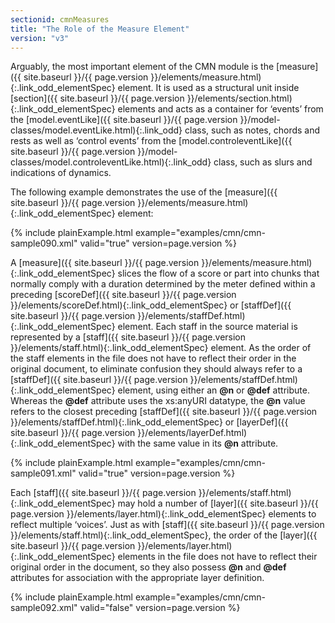```yaml
---
sectionid: cmnMeasures
title: "The Role of the Measure Element"
version: "v3"
---
```




Arguably, the most important element of the CMN module is the [measure]({{ site.baseurl }}/{{ page.version }}/elements/measure.html){:.link_odd_elementSpec}
element. It is used as a structural unit inside [section]({{ site.baseurl }}/{{ page.version }}/elements/section.html){:.link_odd_elementSpec} elements and
acts as a container for ‘events’ from the [model.eventLike]({{ site.baseurl }}/{{ page.version }}/model-classes/model.eventLike.html){:.link_odd} class, such as notes, chords and rests as well as
‘control events’ from the [model.controleventLike]({{ site.baseurl }}/{{ page.version }}/model-classes/model.controleventLike.html){:.link_odd} class, such as slurs and indications of dynamics.

The following example demonstrates the use of the [measure]({{ site.baseurl }}/{{ page.version }}/elements/measure.html){:.link_odd_elementSpec}
element:

{% include plainExample.html example="examples/cmn/cmn-sample090.xml" valid="true" version=page.version %}


A [measure]({{ site.baseurl }}/{{ page.version }}/elements/measure.html){:.link_odd_elementSpec} slices the flow of a score or part into chunks that
normally comply with a duration determined by the meter defined within a preceding
[scoreDef]({{ site.baseurl }}/{{ page.version }}/elements/scoreDef.html){:.link_odd_elementSpec} or [staffDef]({{ site.baseurl }}/{{ page.version }}/elements/staffDef.html){:.link_odd_elementSpec} element. Each staff in the
source material is represented by a [staff]({{ site.baseurl }}/{{ page.version }}/elements/staff.html){:.link_odd_elementSpec} element. As the order of the
staff elements in the file does not have to reflect their order in the original document,
to
eliminate confusion they should always refer to a [staffDef]({{ site.baseurl }}/{{ page.version }}/elements/staffDef.html){:.link_odd_elementSpec} element,
using either an **@n** or **@def** attribute. Whereas the **@def**
attribute uses the xs:anyURI datatype, the **@n** value refers to the
closest preceding [staffDef]({{ site.baseurl }}/{{ page.version }}/elements/staffDef.html){:.link_odd_elementSpec} or [layerDef]({{ site.baseurl }}/{{ page.version }}/elements/layerDef.html){:.link_odd_elementSpec} with the
same value in its **@n** attribute.

{% include plainExample.html example="examples/cmn/cmn-sample091.xml" valid="true" version=page.version %}


Each [staff]({{ site.baseurl }}/{{ page.version }}/elements/staff.html){:.link_odd_elementSpec} may hold a number of [layer]({{ site.baseurl }}/{{ page.version }}/elements/layer.html){:.link_odd_elementSpec} elements
to reflect multiple ‘voices’. Just as with [staff]({{ site.baseurl }}/{{ page.version }}/elements/staff.html){:.link_odd_elementSpec},
the order of the [layer]({{ site.baseurl }}/{{ page.version }}/elements/layer.html){:.link_odd_elementSpec} elements in the file does not have to reflect
their original order in the document, so they also possess **@n** and **@def**
attributes for association with the appropriate layer definition.

{% include plainExample.html example="examples/cmn/cmn-sample092.xml" valid="false" version=page.version %}


